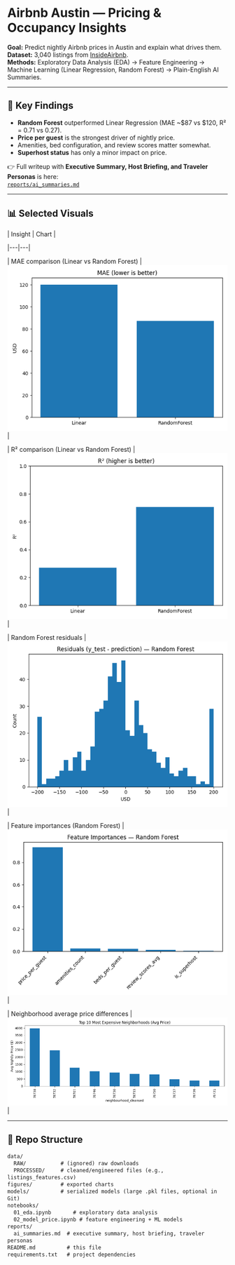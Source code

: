 # Airbnb Austin — Pricing & Occupancy Insights

**Goal:** Predict nightly Airbnb prices in Austin and explain what drives them.  
**Dataset:** 3,040 listings from [InsideAirbnb](http://insideairbnb.com/get-the-data.html).  
**Methods:** Exploratory Data Analysis (EDA) → Feature Engineering → Machine Learning (Linear Regression, Random Forest) → Plain-English AI Summaries.  

---

## 🔑 Key Findings
- **Random Forest** outperformed Linear Regression (MAE ~$87 vs $120, R² = 0.71 vs 0.27).  
- **Price per guest** is the strongest driver of nightly price.  
- Amenities, bed configuration, and review scores matter somewhat.  
- **Superhost status** has only a minor impact on price.  

👉 Full writeup with **Executive Summary, Host Briefing, and Traveler Personas** is here:  
[`reports/ai_summaries.md`](reports/ai_summaries.md)

---

## 📊 Selected Visuals

| Insight | Chart |

|---|---|

| MAE comparison (Linear vs Random Forest) | ![MAE comparison](figures/model_mae_compare.png) |

| R² comparison (Linear vs Random Forest) | ![R² comparison](figures/model_r2_compare.png) |

| Random Forest residuals | ![Residuals](figures/rf_residuals.png) |

| Feature importances (Random Forest) | ![Feature Importances](figures/rf_feature_importances.png) |

| Neighborhood average price differences | ![Neighborhood Avg Price](figures/neighborhood_avg_price.png) |

---

## 📁 Repo Structure
```text
data/
  RAW/           # (ignored) raw downloads
  PROCESSED/     # cleaned/engineered files (e.g., listings_features.csv)
figures/         # exported charts
models/          # serialized models (large .pkl files, optional in Git)
notebooks/
  01_eda.ipynb       # exploratory data analysis
  02_model_price.ipynb # feature engineering + ML models
reports/
  ai_summaries.md  # executive summary, host briefing, traveler personas
README.md          # this file
requirements.txt   # project dependencies
